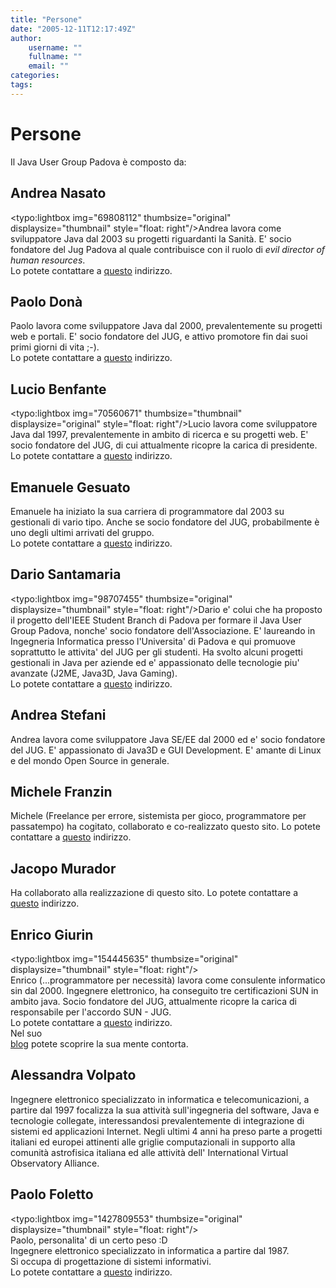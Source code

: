 ```yaml
---
title: "Persone"
date: "2005-12-11T12:17:49Z"
author:
    username: ""
    fullname: ""
    email: ""
categories:
tags:
---
```


Persone
=======

Il Java User Group Padova è composto da:

<div style="clear: right">

Andrea Nasato
-------------

<typo:lightbox img="69808112" thumbsize="original" displaysize="thumbnail" style="float: right"/>Andrea
lavora come sviluppatore Java dal 2003 su progetti riguardanti la
Sanit&agrave;. E' socio fondatore del Jug Padova al quale contribuisce
con il ruolo di *evil director of human resources*.\
Lo potete contattare a [questo](mailto:andrea.nasato@jugpadova.it)
indirizzo.

</div>

Paolo Don&agrave;
-----------------

Paolo lavora come sviluppatore Java dal 2000, prevalentemente su
progetti web e portali. E' socio fondatore del JUG, e attivo promotore
fin dai suoi primi giorni di vita ;-).\
Lo potete contattare a [questo](mailto:paolo.dona@jugpadova.it)
indirizzo.

<div style="clear: right">

Lucio Benfante
--------------

<typo:lightbox img="70560671" thumbsize="thumbnail" displaysize="original" style="float: right"/>Lucio
lavora come sviluppatore Java dal 1997, prevalentemente in ambito di
ricerca e su progetti web. E' socio fondatore del JUG, di cui
attualmente ricopre la carica di presidente.\
Lo potete contattare a [questo](mailto:lucio.benfante@jugpadova.it)
indirizzo.

</div>
<div style="clear: right">

Emanuele Gesuato
----------------

Emanuele ha iniziato la sua carriera di programmatore dal 2003 su
gestionali di vario tipo. Anche se socio fondatore del JUG,
probabilmente è uno degli ultimi arrivati del gruppo.\
Lo potete contattare a [questo](mailto:emanuele.gesuato@gmail.com)
indirizzo.

</div>
<div style="clear: right">

Dario Santamaria
----------------

<typo:lightbox img="98707455" thumbsize="original" displaysize="thumbnail" style="float: right"/>Dario
e' colui che ha proposto il progetto dell'IEEE Student Branch di Padova
per formare il Java User Group Padova, nonche' socio fondatore
dell'Associazione. E' laureando in Ingegneria Informatica presso
l'Universita' di Padova e qui promuove soprattutto le attivita' del JUG
per gli studenti. Ha svolto alcuni progetti gestionali in Java per
aziende ed e' appassionato delle tecnologie piu' avanzate (J2ME, Java3D,
Java Gaming).\
Lo potete contattare a [questo](mailto:dario.santamaria@jugpadova.it)
indirizzo.

</div>

Andrea Stefani
--------------

Andrea lavora come sviluppatore Java SE/EE dal 2000 ed e' socio
fondatore del JUG. E' appassionato di Java3D e GUI Development. E'
amante di Linux e del mondo Open Source in generale.

Michele Franzin
---------------

Michele (Freelance per errore, sistemista per gioco, programmatore per
passatempo) ha cogitato, collaborato e co-realizzato questo sito. Lo
potete contattare a [questo](mailto:michele.franzin@jugpadova.it)
indirizzo.

Jacopo Murador
--------------

Ha collaborato alla realizzazione di questo sito. Lo potete contattare a
[questo](mailto:jacopo.murador@jugpadova.it) indirizzo.

Enrico Giurin
-------------

<typo:lightbox img="154445635" thumbsize="original" displaysize="thumbnail" style="float: right"/>\
Enrico (...programmatore per necessit&agrave;) lavora come consulente
informatico sin dal 2000. Ingegnere elettronico, ha conseguito tre
certificazioni SUN in ambito java. Socio fondatore del JUG, attualmente
ricopre la carica di responsabile per l'accordo SUN - JUG.\
Lo potete contattare a [questo](mailto:enrico.giurin@jugpadova.it)
indirizzo.\
Nel suo\
<a href="http://enricogi.blogspot.com/">blog</a> potete scoprire la sua
mente contorta.

Alessandra Volpato
------------------

Ingegnere elettronico specializzato in informatica e telecomunicazioni,
a partire dal 1997 focalizza la sua attivit&agrave; sull'ingegneria del
software, Java e tecnologie collegate, interessandosi prevalentemente di
integrazione di sistemi ed applicazioni Internet. Negli ultimi 4 anni ha
preso parte a progetti italiani ed europei attinenti alle griglie
computazionali in supporto alla comunit&agrave; astrofisica italiana ed
alle attivit&agrave; dell' International Virtual Observatory Alliance.

Paolo Foletto
-------------

<typo:lightbox img="1427809553" thumbsize="original" displaysize="thumbnail" style="float: right"/>\
Paolo, personalita' di un certo peso :D\
Ingegnere elettronico specializzato in informatica a partire dal 1987.\
Si occupa di progettazione di sistemi informativi.\
Lo potete contattare a [questo](mailto:paolo.foletto@jugpadova.it)
indirizzo.
